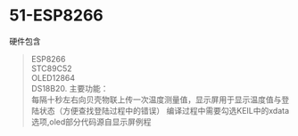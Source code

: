 # 51-ESP8266
硬件包含
>ESP8266  
>STC89C52  
>OLED12864  
>DS18B20.
主要功能：  
每隔十秒左右向贝壳物联上传一次温度测量值，显示屏用于显示温度值与登陆状态（方便查找登陆过程中的错误）
编译过程中需要勾选KEIL中的xdata选项,oled部分代码源自显示屏例程

